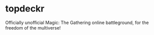 topdeckr
========

Officially unofficial Magic: The Gathering online battleground, for the freedom of the multiverse!
